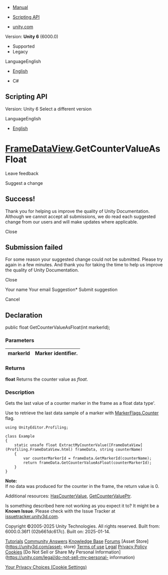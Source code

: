 [ ]()

  * [Manual](../Manual/index.html)
  * [Scripting API](../ScriptReference/index.html)

  * [unity.com](https://unity.com/)

Version: **Unity 6** (6000.0)

  * Supported
  * Legacy

LanguageEnglish

  * [English]()

  * C#

[ ](https://docs.unity3d.com)

## Scripting API

Version: Unity 6 Select a different version

LanguageEnglish

  * [English]()

#  [FrameDataView](Profiling.FrameDataView.html).GetCounterValueAsFloat

Leave feedback

Suggest a change

## Success!

Thank you for helping us improve the quality of Unity Documentation. Although
we cannot accept all submissions, we do read each suggested change from our
users and will make updates where applicable.

Close

## Submission failed

For some reason your suggested change could not be submitted. Please <a>try
again</a> in a few minutes. And thank you for taking the time to help us
improve the quality of Unity Documentation.

Close

Your name Your email Suggestion* Submit suggestion

Cancel

[ ]()

## Declaration

public float GetCounterValueAsFloat(int markerId);

### Parameters

markerId | Marker identifier.  
---|---  
  
### Returns

**float** Returns the counter value as _float_.

### Description

Gets the last value of a counter marker in the frame as a float data type'.

Use to retrieve the last data sample of a marker with
[MarkerFlags.Counter](Unity.Profiling.LowLevel.MarkerFlags.Counter.html) flag.

    
    
    using UnityEditor.Profiling;  
      
    class Example
    {
        static unsafe float ExtractMyCounterValue([FrameDataView](Profiling.FrameDataView.html) frameData, string counterName)
        {
            var counterMarkerId = frameData.GetMarkerId(counterName);
            return frameData.GetCounterValueAsFloat(counterMarkerId);
        }
    }
    

**Note:**  
If no data was produced for the counter in the frame, the return value is 0.  
  
Additional resources:
[HasCounterValue](Profiling.FrameDataView.HasCounterValue.html),
[GetCounterValuePtr](Profiling.FrameDataView.GetCounterValuePtr.html).

Is something described here not working as you expect it to? It might be a
**Known Issue**. Please check with the Issue Tracker at
[issuetracker.unity3d.com](https://issuetracker.unity3d.com).

Copyright ©2005-2025 Unity Technologies. All rights reserved. Built from:
6000.0.36f1 (02b661dc617c). Built on: 2025-01-14.

[Tutorials](https://unity3d.com/learn) [Community
Answers](https://answers.unity3d.com) [Knowledge
Base](https://support.unity3d.com/hc/en-us)
[Forums](https://forum.unity3d.com) [Asset Store](https://unity3d.com/asset-
store) [Terms of use](https://docs.unity3d.com/Manual/TermsOfUse.html)
[Legal](https://unity.com/legal) [Privacy
Policy](https://unity.com/legal/privacy-policy)
[Cookies](https://unity.com/legal/cookie-policy) [Do Not Sell or Share My
Personal Information](https://unity.com/legal/do-not-sell-my-personal-
information)

[Your Privacy Choices (Cookie Settings)](javascript:void\(0\);)

